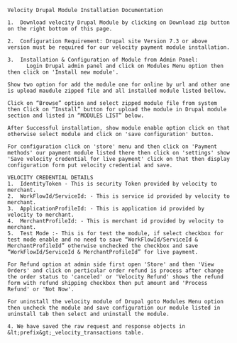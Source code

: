     Velocity Drupal Module Installation Documentation 

    1.	Download velocity Drupal Module by clicking on Download zip button on the right bottom of this page.

    2.	Configuration Requirement: Drupal site Version 7.3 or above version must be required for our velocity payment module installation.

    3.	Installation & Configuration of Module from Admin Panel:
          Login Drupal admin panel and click on Modules Menu option then then click on 'Install new module'.

    Show two option for add the module one for online by url and other one is upload maudule zipped file and all installed module listed bellow.

    Click on “Browse” option and select zipped module file from system then Click on “Install” button for upload the module in Drupal module section and listed in “MODULES LIST” below.

    After Successful installation, show module enable option click on that otherwise select module and click on 'save configuration' button.

    For configuration click on 'store' menu and then click on 'Payment methods' our payment module listed there then click on 'settings' show 'Save velocity credential for live payment' click on that then display configuration form put velocity credential and save.

    VELOCITY CREDENTIAL DETAILS
    1.	IdentityToken - This is security Token provided by velocity to merchant.
    2.	WorkFlowId/ServiceId: - This is service id provided by velocity to merchant.
    3.	ApplicationProfileId: - This is application id provided by velocity to merchant.
    4.	MerchantProfileId: - This is merchant id provided by velocity to merchant.
    5.	Test Mode :- This is for test the module, if select checkbox for test mode enable and no need to save “WorkFlowId/ServiceId & MerchantProfileId” otherwise unchecked the checkbox and save “WorkFlowId/ServiceId & MerchantProfileId” for live payment.

    For Refund option at admin side first open 'Store' and then 'View Orders' and click on perticular order refund is process after change the order status to 'canceled' or 'Velocity Refund' shows the refund form with refund shipping checkbox then put amount and 'Process Refund' or 'Not Now'.

    For uninstall the velocity module of Drupal goto Modules Menu option then uncheck the module and save configuration our module listed in uninstall tab then select and uninstall the module.
	
	4. We have saved the raw request and response objects in &lt;prefix&gt;_velocity_transactions table.